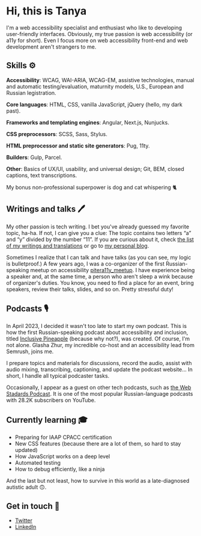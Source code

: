 # Hi, this is Tanya

I'm a web accessibility specialist and enthusiast who like to developing user-friendly interfaces. Obviously, my true passion is web accessibility (or a11y for short). Even I focus more on web accessibility front-end and web development aren't strangers to me.

## Skills ⚙️

**Accessibility**: WCAG, WAI-ARIA, WCAG-EM, assistive technologies, manual and automatic testing/evaluation, maturnity models, U.S., European and Russian legistration.

**Core languages**: HTML, CSS, vanilla JavaScript, jQuery (hello, my dark past).

**Frameworks and templating engines**: Angular, Next.js, Nunjucks.

**CSS preprocessors**: SCSS, Sass, Stylus.

**HTML preprocessor and  static site generators**: Pug, 11ty.

**Builders**: Gulp, Parcel.

**Other**: Basics of UX/UI, usability, and universal design; Git, BEM, closed captions, text transcriptions.

My bonus non-professional superpower is dog and cat whispering 🐈

## Writings and talks 🖊️

My other passion is tech writing. I bet you've already guessed my favorite topic, ha-ha. If not, I can give you a clue: The topic contains two letters “a” and “y” divided by the number “11”. If you are curious about it, check [the list of my writings and translations](https://github.com/TatianaFokina/my-articles-and-talks/blob/main/links-en.md) or go to [my personal blog](https://tatiana-fokina-blog.ru/en/).

Sometimes I realize that I can talk and have talks (as you can see, my logic is bulletproof.) A few years ago, I was a co-organizer of the first Russian-speaking meetup on accessibility [pitera11y_meetup](https://www.youtube.com/playlist?list=PLTdS5E3zupkGg0FoMoWB5FD2tlBrSWUQB). I have experience being a speaker and, at the same time, a person who aren't sleep a wink because of organizer's duties. You know, you need to find a place for an event, bring speakers, review their talks, slides, and so on. Pretty stressful duty!

## Podcasts 🎙️

In April 2023, I decided it wasn't too late to start my own podcast. This is how the first Russian-speaking podcast about accessibility and inclusion, titled [Inclusive Pineapple](https://inclusivepineapple.github.io) (because why not?), was created. Of course, I'm not alone. Glasha Zhur, my incredible co-host and an accessibility lead from Semrush, joins me.

I prepare topics and materials for discussions, record the audio, assist with audio mixing, transcribing, captioning, and update the podcast website… In short, I handle all typical podcaster tasks.

Occasionally, I appear as a guest on other tech podcasts, such as [the Web Stadards Podcast](https://web-standards.ru/podcast/). It is one of the most popular Russian-language podcasts with 28.2K subscribers on YouTube.

## Currently learning 🎓

- Preparing for IAAP CPACC certification
- New CSS features (because there are a lot of them, so hard to stay updated)
- How JavaScript works on a deep level
- Automated testing
- How to debug efficiently, like a ninja

And the last but not least, how to survive in this world as a late-diagnosed autistic adult 🙃.

## Get in touch 🫰

- [Twitter](https://twitter.com/ta_fokina)
- [LinkedIn](https://www.linkedin.com/in/tatiana-fokina-frontend/)
